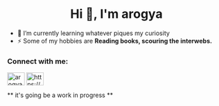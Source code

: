 <h1 align="center">Hi 👋, I'm arogya</h1>


- 🌱 I’m currently learning whatever piques my curiosity
- ⚡ Some of my hobbies are **Reading books, scouring the interwebs.**

<h3 align="left">Connect with me:</h3>
<p align="left">
<a href="https://twitter.com/arogya30" target="blank"><img align="center" src="https://raw.githubusercontent.com/rahuldkjain/github-profile-readme-generator/master/src/images/icons/Social/twitter.svg" alt="arogya30" height="30" width="40" /></a>
<a href="https://linkedin.com/in/https://www.linkedin.com/in/arogya-bichpuria/" target="blank"><img align="center" src="https://raw.githubusercontent.com/rahuldkjain/github-profile-readme-generator/master/src/images/icons/Social/linked-in-alt.svg" alt="https://www.linkedin.com/in/arogya-bichpuria/" height="30" width="40" /></a>
</p>

** it's going be a work in progress ** 
